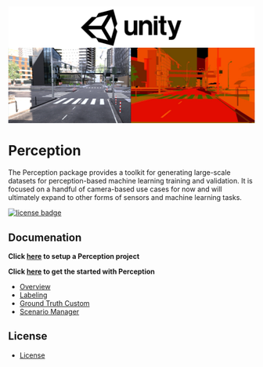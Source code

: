 <img src="com.unity.perception/Documentation~/images/unity-wide.png" align="middle" width="3000"/>

<img src="com.unity.perception/Documentation~/images/banner2.PNG" align="middle"/>

# Perception
The Perception package provides a toolkit for generating large-scale datasets for perception-based machine learning training and validation. It is focused on a handful of camera-based use cases for now and will ultimately expand to other forms of sensors and machine learning tasks.

[![license badge](https://img.shields.io/badge/license-Apache--2.0-green.svg)](LICENSE)

## Documenation 
**Click [here](Documentation~/SetupSteps.md) to setup a Perception project**

**Click [here](Documentation~/GettingStarted.md) to get the started with Perception**

* [Overview](Documentation~/GroundTruth-Overview.md)
* [Labeling](Documentation~/GroundTruth-Labeling.md)
* [Ground Truth Custom](Documentation~/GroundTruth-Custom.md)
* [Scenario Manager](Documentation~/ScenarioManager.md)

## License
* [License](com.unity.perception/LICENSE)
